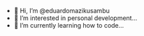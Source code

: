 - 👋 Hi, I’m @eduardomazikusambu
- 👀 I’m interested in personal development...
- 🌱 I’m currently learning how to code...

